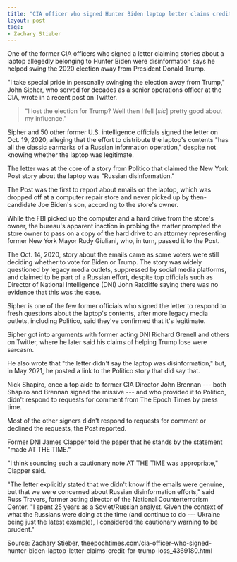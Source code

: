 ```yaml
---
title: "CIA officer who signed Hunter Biden laptop letter claims credit for Trump loss"
layout: post
tags:
- Zachary Stieber
---
```


One of the former CIA officers who signed a letter claiming stories about a laptop allegedly belonging to Hunter Biden were disinformation says he helped swing the 2020 election away from President Donald Trump.

"I take special pride in personally swinging the election away from Trump," John Sipher, who served for decades as a senior operations officer at the CIA, wrote in a recent post on Twitter.

> "I lost the election for Trump? Well then I fell [*sic*] pretty good about my influence."

Sipher and 50 other former U.S. intelligence officials signed the letter on Oct. 19, 2020, alleging that the effort to distribute the laptop's contents "has all the classic earmarks of a Russian information operation," despite not knowing whether the laptop was legitimate.

The letter was at the core of a story from Politico that claimed the New York Post story about the laptop was "Russian disinformation."

The Post was the first to report about emails on the laptop, which was dropped off at a computer repair store and never picked up by then-candidate Joe Biden's son, according to the store's owner.

While the FBI picked up the computer and a hard drive from the store's owner, the bureau's apparent inaction in probing the matter prompted the store owner to pass on a copy of the hard drive to an attorney representing former New York Mayor Rudy Giuliani, who, in turn, passed it to the Post.

The Oct. 14, 2020, story about the emails came as some voters were still deciding whether to vote for Biden or Trump. The story was widely questioned by legacy media outlets, suppressed by social media platforms, and claimed to be part of a Russian effort, despite top officials such as Director of National Intelligence (DNI) John Ratcliffe saying there was no evidence that this was the case.

Sipher is one of the few former officials who signed the letter to respond to fresh questions about the laptop's contents, after more legacy media outlets, including Politico, said they've confirmed that it's legitimate.

Sipher got into arguments with former acting DNI Richard Grenell and others on Twitter, where he later said his claims of helping Trump lose were sarcasm.

He also wrote that "the letter didn't say the laptop was disinformation," but, in May 2021, he posted a link to the Politico story that did say that.

Nick Shapiro, once a top aide to former CIA Director John Brennan --- both Shapiro and Brennan signed the missive --- and who provided it to Politico, didn't respond to requests for comment from The Epoch Times by press time.

Most of the other signers didn't respond to requests for comment or declined the requests, the Post reported.

Former DNI James Clapper told the paper that he stands by the statement "made AT THE TIME."

"I think sounding such a cautionary note AT THE TIME was appropriate," Clapper said.

"The letter explicitly stated that we didn't know if the emails were genuine, but that we were concerned about Russian disinformation efforts," said Russ Travers, former acting director of the National Counterterrorism Center. "I spent 25 years as a Soviet/Russian analyst. Given the context of what the Russians were doing at the time (and continue to do --- Ukraine being just the latest example), I considered the cautionary warning to be prudent."

Source: Zachary Stieber, theepochtimes.com/cia-officer-who-signed-hunter-biden-laptop-letter-claims-credit-for-trump-loss\_4369180.html

